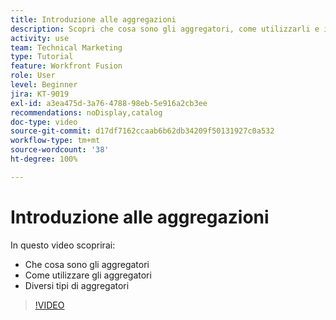```yaml
---
title: Introduzione alle aggregazioni
description: Scopri che cosa sono gli aggregatori, come utilizzarli e i diversi tipi di aggregatori in  [!DNL Adobe Workfront Fusion].
activity: use
team: Technical Marketing
type: Tutorial
feature: Workfront Fusion
role: User
level: Beginner
jira: KT-9019
exl-id: a3ea475d-3a76-4788-98eb-5e916a2cb3ee
recommendations: noDisplay,catalog
doc-type: video
source-git-commit: d17df7162ccaab6b62db34209f50131927c0a532
workflow-type: tm+mt
source-wordcount: '38'
ht-degree: 100%

---
```


# Introduzione alle aggregazioni

In questo video scoprirai:

* Che cosa sono gli aggregatori
* Come utilizzare gli aggregatori
* Diversi tipi di aggregatori

>[!VIDEO](https://video.tv.adobe.com/v/3417286/?quality=12&learn=on&enablevpops&captions=ita)
